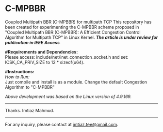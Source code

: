 # C-MPBBR
 Coupled Multipath BBR (C-MPBBR) for multipath TCP
This repository has been created for experimenting the C-MPBBR scheme proposed in "Coupled Multipath BBR (C-MPBBR): A Efficient Congestion Control Algorithm for Multipath TCP" in Linux Kernel. ***The article is under review for publication in IEEE Access***

**#Requirements and Dependencies:** <br />
Please access: include/net/inet_connection_socket.h and set: ICSK_CA_PRIV_SIZE to 12 * sizeof(u64). <br />

**#Instructions:** <br />
*How to Run:* <br />
Just compile and install is as a module.
Change the default Congestion Algorithm to "C-MPBBR"

*Above development was based on the Linux version of 4.9.169.*

********************************************************

Thanks.
Imtiaz Mahmud.

********************************************************
For any inquiry, please contact at imtiaz.tee@gmail.com.
